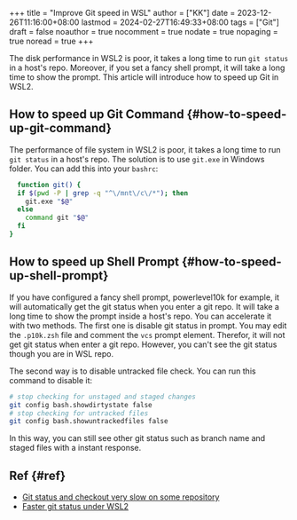 +++
title = "Improve Git speed in WSL"
author = ["KK"]
date = 2023-12-26T11:16:00+08:00
lastmod = 2024-02-27T16:49:33+08:00
tags = ["Git"]
draft = false
noauthor = true
nocomment = true
nodate = true
nopaging = true
noread = true
+++

The disk performance in WSL2 is poor, it takes a long time to run `git status` in a host's repo. Moreover, if you set a fancy shell prompt, it will take a long time to show the prompt. This article will introduce how to speed up Git in WSL2.


## How to speed up Git Command {#how-to-speed-up-git-command}

The performance of file system in WSL2 is poor, it takes a long time to run `git status` in a host's repo. The solution is to use `git.exe` in Windows folder. You can add this into your `bashrc`:

```bash
  function git() {
  if $(pwd -P | grep -q "^\/mnt\/c\/*"); then
    git.exe "$@"
  else
    command git "$@"
  fi
}
```


## How to speed up Shell Prompt {#how-to-speed-up-shell-prompt}

If you have configured a fancy shell prompt, powerlevel10k for example, it will automatically get the git status when you enter a git repo. It will take a long time to show the prompt inside a host's repo. You can accelerate it with two methods.
The first one is disable git status in prompt. You may edit the `.p10k.zsh` file and comment the `vcs` prompt element. Therefor, it will not get git status when enter a git repo. However, you can't see the git status though you are in WSL repo.

The second way is to disable untracked file check. You can run this command to disable it:

```bash
# stop checking for unstaged and staged changes
git config bash.showdirtystate false
# stop checking for untracked files
git config bash.showuntrackedfiles false
```

In this way, you can still see other git status such as branch name and staged files with a instant response.


## Ref {#ref}

-   [Git status and checkout very slow on some repository](https://github.com/romkatv/powerlevel10k/issues/1039)
-   [Faster git status under WSL2](https://markentier.tech/posts/2020/10/faster-git-under-wsl2/)
